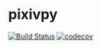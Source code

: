 # pixivpy
[![Build Status](https://travis-ci.com/Alfa-Q/pixivpy.svg?token=NAcpuTjLC6CrUpWrqz9p&branch=master)](https://travis-ci.com/Alfa-Q/pixivpy)
[![codecov](https://codecov.io/gh/Alfa-Q/pixivpy/branch/master/graph/badge.svg?token=2wT9Xv83tb)](https://codecov.io/gh/Alfa-Q/pixivpy)